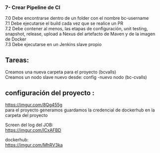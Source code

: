 ###  7- Crear Pipeline de CI

7.0	Debe encontrarse dentro de un folder con el nombre bc-username  
7.1	Debe ejecutarse el build cada vez que se realice un PR  
7.2	Debe contener al menos, las etapas de configuración, unit testing, snapshot, release, upload a Nexus del artefacto de Maven y de la imagen de Docker  
7.3	Debe ejecutarse en un Jenkins slave propio  

## Tareas:
Creamos una nueva carpeta para el proyecto (bcvalls)  
Creamos un nodo slave nuevo desde: config -nuevo nodo (bc-cvalls)  


## configuración del proyecto :  
https://imgur.com/8Qg455g  
para el proyecto generamos guardamos la credencial de dockerhub  en la carpeta del proyecto  


Screen del log del JOB:  
https://imgur.com/lCxAFBD   

dockerhub:  
https://imgur.com/MhRV3ka   
